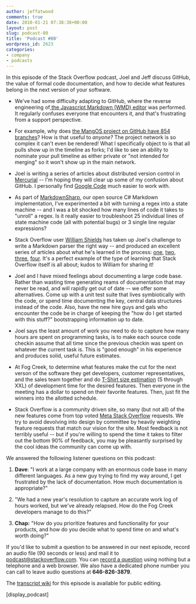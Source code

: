 ```yaml
---
author: jeffatwood
comments: true
date: 2010-01-21 07:38:38+00:00
layout: post
slug: podcast-80
title: 'Podcast #80'
wordpress_id: 2623
categories:
- company
- podcasts
---
```


In this episode of the Stack Overflow podcast, Joel and Jeff discuss GitHub, the value of formal code documentation, and how to decide what features belong in the next version of your software.



	
  * We've had some difficulty adapting to GitHub, where the reverse engineering of[ the Javascript Markdown (WMD) editor](http://github.com/derobins/wmd) was performed. It regularly confuses everyone that encounters it, and that's frustrating from a support perspective.

	
  * For example, why does [the MangOS project on GitHub have 854 branches](http://github.com/mangos/mangos/network)? How is that useful to _anyone?_ The project network is so complex it can't even be rendered! What I specifically object to is that all pulls show up in the timeline as forks; I'd like to see an ability to nominate your pull timeline as either private or "not intended for merging" so it won't show up in the main network.

	
  * Joel is writing a series of articles about distributed version control in [Mercurial](http://mercurial.selenic.com/) -- I'm hoping they will clear up some of my confusion about GitHub. I personally find [Google Code](http://code.google.com/hosting/) much easier to work with.

	
  * As part of [MarkdownSharp](http://code.google.com/p/markdownsharp/), our open source C# Markdown implementation, I've experimented a bit with turning a regex into a state machine -- and I was a bit shocked how many lines of code it takes to "unroll" a regex. Is it really easier to troubleshoot 25 individual lines of state machine code (all with potential bugs) or 3 single line regular expressions?

	
  * Stack Overflow user [William Shields](http://stackoverflow.com/users/18393/cletus) has taken up Joel's challenge to write a Markdown parser the right way -- and produced an excellent series of articles about what he's learned in the process: [one](http://www.cforcoding.com/2010/01/jmd-markdown-and-brief-overview-of.html), [two](http://www.cforcoding.com/2010/01/more-details-on-jmd-markdown-parsing.html), [three](http://www.cforcoding.com/2010/01/markdown-musings-on-unintended.html), [four](http://www.cforcoding.com/2010/01/markdown-headings-grief-and-unknown.html). It's a perfect example of the type of learning that Stack Overflow itself is all about; kudos to William for sharing it!

	
  * Joel and I have mixed feelings about documenting a large code base. Rather than wasting time generating reams of documentation that may never be read, and will rapidly get out of date -- we offer some alternatives. Come up with a unit test suite that lives symbiotically with the code, or spend time documenting the key, central data structures instead of the code. Also, have the new hire guys and gals who encounter the code be in charge of keeping the "how do I get started with this stuff?" bootstrapping information up to date.

	
  * Joel says the least amount of work you need to do to capture how many hours are spent on programming tasks, is to make each source code checkin assume that all time since the previous checkin was spent on whatever the current task is. This is "good enough" in his experience and produces solid, useful future estimates.

	
  * At Fog Creek, to determine what features make the cut for the next verson of the software they get developers, customer representatives, and the sales team together and do [T-Shirt size estimation](http://30secondblogs.blogspot.com/2006/10/t-shirt-estimates.html) (S through XXL) of development time for the desired features. Then everyone in the meeting has a dollar to spend on their favorite features. Then, just fit the winners into the allotted schedule.

	
  * Stack Overflow is a community driven site, so many (but not all) of the new features come from top voted [Meta Stack Overflow](http://meta.stackoverflow.com/) requests. We try to avoid devolving into design by committee by heavily weighting feature requests that match our vision for the site. Most feedback is not terribly useful -- but if you're willing to spend the time it takes to filter out the bottom 90% of feedback, you may be pleasantly surprised by the cool ideas the community can come up with.


We answered the following listener questions on this podcast:

	
  1. **Dave**: "I work at a large company with an enormous code base in many different languages. As a new guy trying to find my way around, I get frustrated by the lack of documentation. How much documentation is appropriate?"

	
  2. "We had a new year's resolution to capture an accurate work log of hours worked, but we've already relapsed. How do the Fog Creek developers manage to do this?"

	
  3. **Chap:** "How do you prioritize features and functionality for your products, and how do you decide what to spend time on and what's worth doing?"


If you'd like to submit a question to be answered in our next episode, record an audio file (90 seconds or less) and mail it to [podcast@stackoverflow.com](mailto:podcast@stackoverflow.com). You can [record a question](http://blog.stackoverflow.com/index.php/2008/05/recording-podcast-questions-using-your-telephone/) using nothing but a telephone and a web browser. We also have a dedicated phone number you can call to leave audio questions at **646-826-3879**.

The [transcript wiki](https://stackoverflow.fogbugz.com/default.asp?W29122) for this episode is available for public editing.

[display_podcast]



